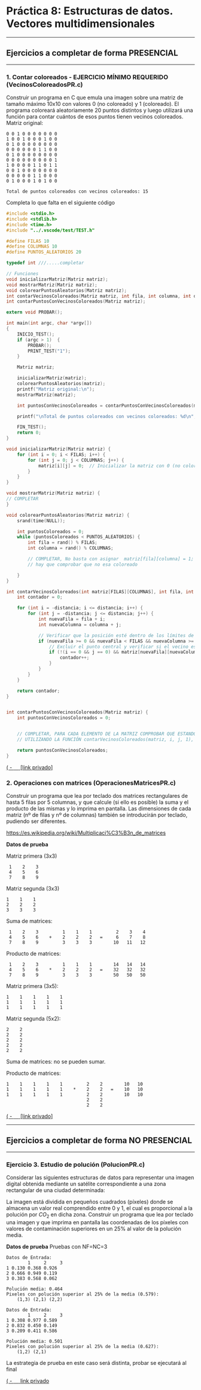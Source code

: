 
# Práctica 8: Estructuras de datos. Vectores multidimensionales 

_________________________
## Ejercicios a completar  de forma PRESENCIAL
____________________________________________



### **1.** Contar coloreados - EJERCICIO MÍNIMO REQUERIDO (VecinosColoreadosPR.c)
Construir un programa en C que emula una imagen sobre una matriz de tamaño máximo 10x10 con valores 0 (no coloreado) y 1 (coloreado). El programa coloreará aleatoriamente 20 puntos distintos y luego utilizará una función para contar cuántos de esos puntos tienen vecinos coloreados. Matriz original:

```
0 0 1 0 0 0 0 0 0 0 
1 0 0 1 0 0 0 1 0 0 
0 1 0 0 0 0 0 0 0 0 
0 0 0 0 0 0 1 1 0 0 
0 1 0 0 0 0 0 0 0 0 
0 0 0 0 0 0 0 0 0 1 
1 0 0 0 0 1 1 0 1 1 
0 0 1 0 0 0 0 0 0 0 
0 0 0 0 0 1 1 0 0 0 
0 1 0 0 0 1 0 1 0 0 

Total de puntos coloreados con vecinos coloreados: 15
```

Completa lo que falta en el siguiente código


```c
#include <stdio.h>
#include <stdlib.h>
#include <time.h>
#include "../.vscode/test/TEST.h"

#define FILAS 10
#define COLUMNAS 10
#define PUNTOS_ALEATORIOS 20

typedef int ///.....completar

// Funciones
void inicializarMatriz(Matriz matriz);
void mostrarMatriz(Matriz matriz);
void colorearPuntosAleatorios(Matriz matriz);
int contarVecinosColoreados(Matriz matriz, int fila, int columna, int distancia);
int contarPuntosConVecinosColoreados(Matriz matriz);

extern void PROBAR();

int main(int argc, char *argv[])
{
    INICIO_TEST();
    if (argc > 1)  {
        PROBAR();
        PRINT_TEST("1");
    }  

    Matriz matriz;

    inicializarMatriz(matriz);
    colorearPuntosAleatorios(matriz);
    printf("Matriz original:\n");
    mostrarMatriz(matriz);

    int puntosConVecinosColoreados = contarPuntosConVecinosColoreados(matriz);

    printf("\nTotal de puntos coloreados con vecinos coloreados: %d\n", puntosConVecinosColoreados);

    FIN_TEST();
    return 0;
}

void inicializarMatriz(Matriz matriz) {
    for (int i = 0; i < FILAS; i++) {
        for (int j = 0; j < COLUMNAS; j++) {
            matriz[i][j] = 0;  // Inicializar la matriz con 0 (no coloreado)
        }
    }
}

void mostrarMatriz(Matriz matriz) {
// COMPLETAR
}

void colorearPuntosAleatorios(Matriz matriz) {
    srand(time(NULL));

    int puntosColoreados = 0;
    while (puntosColoreados < PUNTOS_ALEATORIOS) {
        int fila = rand() % FILAS;
        int columna = rand() % COLUMNAS;

		// COMPLETAR, No basta con asignar  matriz[fila][columna] = 1;
		// hay que comprobar que no esa coloreado

    }
}

int contarVecinosColoreados(int matriz[FILAS][COLUMNAS], int fila, int columna, int distancia) {
    int contador = 0;

    for (int i = -distancia; i <= distancia; i++) {
        for (int j = -distancia; j <= distancia; j++) {
            int nuevaFila = fila + i;
            int nuevaColumna = columna + j;

            // Verificar que la posición esté dentro de los límites de la matriz
            if (nuevaFila >= 0 && nuevaFila < FILAS && nuevaColumna >= 0 && nuevaColumna < COLUMNAS) {
                // Excluir el punto central y verificar si el vecino está coloreado
                if (!(i == 0 && j == 0) && matriz[nuevaFila][nuevaColumna] == 1) {
                    contador++;
                }
            }
        }
    }

    return contador;
}


int contarPuntosConVecinosColoreados(Matriz matriz) {
    int puntosConVecinosColoreados = 0;


	// COMPLETAR, PARA CADA ELEMENTO DE LA MATRIZ COMPROBAR QUE ESTANDO COLOREADO TIENE VECINOS COLOREADOS
	// UTILIZANDO LA FUNCIÓN contarVecinosColoreados(matriz, i, j, 1), EN ESE CASO INCREMENTAR EL CONTADOR.

    return puntosConVecinosColoreados;
}

```


[( - ```  ```   ](../PR8_resuelta/VecinosColoreadosPR.c)[[link privado]](https://github.com/24-25-Programacion-44101107/_PracticasLaboratorioPrivado/blob/main/PR8_resuelta/VecinosColoreadosPR.c)

### **2.** Operaciones con matrices (OperacionesMatricesPR.c)

Construir un programa que lea por teclado dos matrices rectangulares de hasta 5 filas por 5 columnas, y que calcule (si ello es posible) la suma y el producto de las mismas y lo imprima en pantalla. Las dimensiones de cada matriz (nº de filas y nº de columnas) también se introducirán por teclado, pudiendo ser diferentes.

https://es.wikipedia.org/wiki/Multiplicaci%C3%B3n_de_matrices



**Datos de prueba**

Matriz primera (3x3)

     1    2    3         	
     4    5    6         	
     7    8    9         	

Matriz segunda (3x3)

   	1    1    1
   	2    2    2
   	3    3    3


Suma de matrices:

	 1    2    3         1    1    1         2    3    4
	 4    5    6    +    2    2    2   =     6    7    8
	 7    8    9         3    3    3        10   11   12

Producto de matrices:

	 1    2    3         1    1    1        14   14   14
   	 4    5    6    *    2    2    2   =    32   32   32
     7    8    9         3    3    3        50   50   50


Matriz primera (3x5):

    1    1    1    1    1    
    1    1    1    1    1   
    1    1    1    1    1     
                              
                              
Matriz segunda (5x2):

    2    2 
    2    2 
    2    2 
    2    2 
    2    2 

Suma de matrices: no se pueden sumar.

Producto de matrices:

    1    1    1    1    1         2    2        10   10
    1    1    1    1    1    *    2    2   =    10   10
    1    1    1    1    1         2    2        10   10
                                  2    2     
                                  2    2




[( - ```  ```   ](../PR8_resuelta/OperacionesMatricesPR.c)[[link privado]](https://github.com/24-25-Programacion-44101107/_PracticasLaboratorioPrivado/blob/main/PR8_resuelta/OperacionesMatricesPR.c)


____________________________________________________
## Ejercicios a completar  de forma NO PRESENCIAL
____________________________________________


### **Ejercicio 3.** Estudio de polución (PolucionPR.c)

Considerar las siguientes estructuras de datos para representar una imagen digital obtenida mediante un satélite correspondiente a una zona rectangular de una ciudad determinada:


La imagen está dividida en pequeños cuadrados (píxeles) donde se almacena un valor real comprendido entre 0 y 1, el cual es proporcional a la polución por $CO_2$ en dicha zona. Construir un programa que lea por teclado una imagen y que imprima en pantalla las coordenadas de los píxeles con valores de contaminación superiores en un 25% al valor de la polución media.

**Datos de prueba**
	Pruebas con NF=NC=3
	
	Datos de Entrada:
    	    1     2     3
  	1 0.130 0.368 0.926
  	2 0.666 0.949 0.119
  	3 0.383 0.568 0.062

	Polución media: 0.464
	Pixeles con polución superior al 25% de la media (0.579):
 		(1,3) (2,1) (2,2)        

	Datos de Entrada:
    	    1     2     3
  	1 0.308 0.977 0.589
  	2 0.832 0.450 0.149
  	3 0.209 0.411 0.586

	Polución media: 0.501
	Pixeles con polución superior al 25% de la media (0.627):
 		(1,2) (2,1)

La estrategia de prueba en este caso será distinta, probar se ejecutará al final 

[( - ```  ```   ](../PR8_resuelta/PolucionPR.c)[link privado](https://github.com/24-25-Programacion-44101107/_PracticasLaboratorioPrivado/blob/main/PR8_resuelta/PolucionPR.c)
